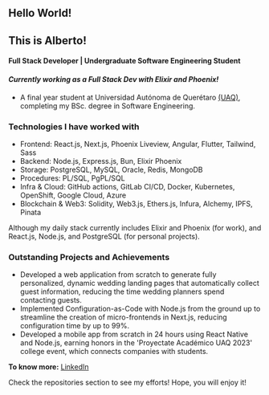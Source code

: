 ## Hello World!

## This is Alberto!
#### Full Stack Developer | Undergraduate Software Engineering Student
#### *Currently working as a Full Stack Dev with Elixir and Phoenix!*
- A final year student at Universidad Autónoma de Querétaro [(UAQ)](https://www.uaq.mx/informatica/), completing my BSc. degree in Software Engineering. 

### Technologies I have worked with
- Frontend: React.js, Next.js, Phoenix Liveview, Angular, Flutter, Tailwind, Sass
- Backend: Node.js, Express.js, Bun, Elixir Phoenix
- Storage: PostgreSQL, MySQL, Oracle, Redis, MongoDB
- Procedures: PL/SQL, PgPL/SQL
- Infra & Cloud: GitHub actions, GitLab CI/CD, Docker, Kubernetes, OpenShift, Google Cloud, Azure
- Blockchain & Web3: Solidity, Web3.js, Ethers.js, Infura, Alchemy, IPFS, Pinata

Although my daily stack currently includes Elixir and Phoenix (for work), and React.js, Node.js, and PostgreSQL (for personal projects).

### Outstanding Projects and Achievements
- Developed a web application from scratch to generate fully personalized, dynamic wedding landing pages that automatically collect guest information, reducing the time wedding planners spend contacting guests. 
- Implemented Configuration-as-Code with Node.js from the ground up to streamline the creation of micro-frontends in Next.js, reducing configuration time by up to 99%.
- Developed a mobile app from scratch in 24 hours using React Native and Node.js, earning honors in the 'Proyectate Académico UAQ 2023' college event, which connects companies with students.
  
**To know more:**  [LinkedIn](https://www.linkedin.com/in/albbeltran/)

Check the repositories section to see my efforts! Hope, you will enjoy it!

